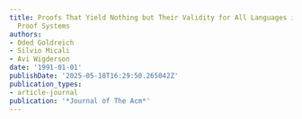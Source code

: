```yaml
---
title: Proofs That Yield Nothing but Their Validity for All Languages in NP Have Zero-Knowledge
  Proof Systems
authors:
- Oded Goldreich
- Silvio Micali
- Avi Wigderson
date: '1991-01-01'
publishDate: '2025-05-18T16:29:50.265042Z'
publication_types:
- article-journal
publication: '*Journal of The Acm*'
---
```

